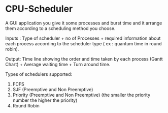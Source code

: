 # CPU-Scheduler
A GUI application you give it some processes and burst time and it arrange them according to a scheduling method you choose.

Inputs : Type of scheduler + no of Processes + required information about each process
         according to the scheduler type ( ex : quantum time in round robin).

Output: Time line showing the order and time taken by each process (Gantt Chart) +
        Average waiting time + Turn around time.
        
Types of schedulers supported:
1. FCFS
2. SJF (Preemptive and Non Preemptive)
3. Priority (Preemptive and Non Preemptive) (the smaller the priority number the
   higher the priority)
4. Round Robin  
